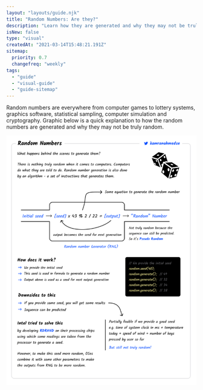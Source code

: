 ```yaml
---
layout: "layouts/guide.njk"
title: "Random Numbers: Are they?"
description: "Learn how they are generated and why they may not be truly random."
isNew: false
type: "visual"
createdAt: "2021-03-14T15:48:21.191Z"
sitemap:
  priority: 0.7
  changefreq: "weekly"
tags:
  - "guide"
  - "visual-guide"
  - "guide-sitemap"
---
```


Random numbers are everywhere from computer games to lottery systems, graphics software, statistical sampling, computer simulation and cryptography. Graphic below is a quick explanation to how the random numbers are generated and why they may not be truly random. 

[![](/assets/guides/random-numbers.png)](/assets/guides/random-numbers.png)

